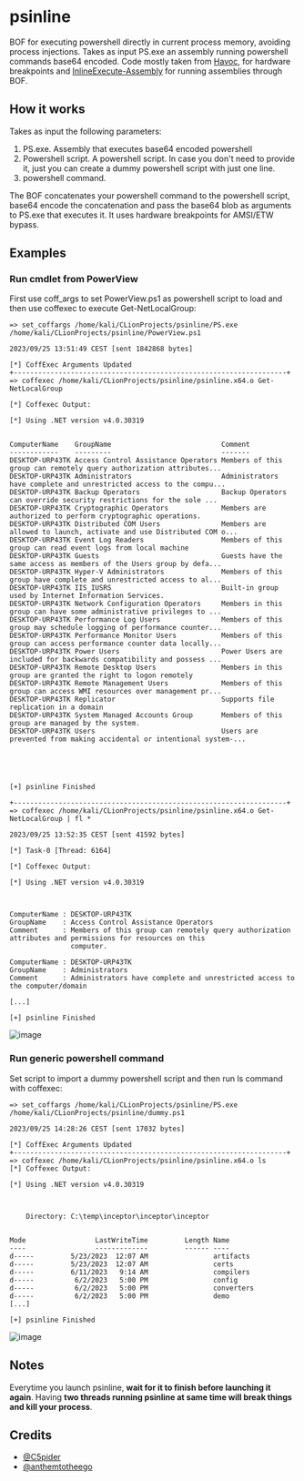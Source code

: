 # psinline

BOF for executing powershell directly in current process memory, avoiding process injections. Takes as input PS.exe an assembly running powershell commands base64 encoded. Code mostly taken from [Havoc](https://github.com/HavocFramework/Havoc),
for hardware breakpoints and [InlineExecute-Assembly](https://github.com/anthemtotheego/InlineExecute-Assembly) for running assemblies through BOF.

## How it works 

Takes as input the following parameters:
1. PS.exe. Assembly that executes base64 encoded powershell
2. Powershell script. A powershell script. In case you don't need to provide it, just you can create a dummy powershell script with just one line.
3. powershell command.

The BOF concatenates your powershell command to the powershell script, base64 encode the concatenation and pass the base64 blob as arguments to PS.exe that executes it. It uses hardware breakpoints for AMSI/ETW bypass.

## Examples

### Run cmdlet from PowerView

First use coff_args to set PowerView.ps1 as powershell script to load and then use coffexec to execute Get-NetLocalGroup:
```
=> set_coffargs /home/kali/CLionProjects/psinline/PS.exe /home/kali/CLionProjects/psinline/PowerView.ps1

2023/09/25 13:51:49 CEST [sent 1842868 bytes]

[*] CoffExec Arguments Updated
+-------------------------------------------------------------------+
=> coffexec /home/kali/CLionProjects/psinline/psinline.x64.o Get-NetLocalGroup

[*] Coffexec Output:

[*] Using .NET version v4.0.30319


ComputerName    GroupName                           Comment                                                             
------------    ---------                           -------                                                             
DESKTOP-URP43TK Access Control Assistance Operators Members of this group can remotely query authorization attributes...
DESKTOP-URP43TK Administrators                      Administrators have complete and unrestricted access to the compu...
DESKTOP-URP43TK Backup Operators                    Backup Operators can override security restrictions for the sole ...
DESKTOP-URP43TK Cryptographic Operators             Members are authorized to perform cryptographic operations.         
DESKTOP-URP43TK Distributed COM Users               Members are allowed to launch, activate and use Distributed COM o...
DESKTOP-URP43TK Event Log Readers                   Members of this group can read event logs from local machine        
DESKTOP-URP43TK Guests                              Guests have the same access as members of the Users group by defa...
DESKTOP-URP43TK Hyper-V Administrators              Members of this group have complete and unrestricted access to al...
DESKTOP-URP43TK IIS_IUSRS                           Built-in group used by Internet Information Services.               
DESKTOP-URP43TK Network Configuration Operators     Members in this group can have some administrative privileges to ...
DESKTOP-URP43TK Performance Log Users               Members of this group may schedule logging of performance counter...
DESKTOP-URP43TK Performance Monitor Users           Members of this group can access performance counter data locally...
DESKTOP-URP43TK Power Users                         Power Users are included for backwards compatibility and possess ...
DESKTOP-URP43TK Remote Desktop Users                Members in this group are granted the right to logon remotely       
DESKTOP-URP43TK Remote Management Users             Members of this group can access WMI resources over management pr...
DESKTOP-URP43TK Replicator                          Supports file replication in a domain                               
DESKTOP-URP43TK System Managed Accounts Group       Members of this group are managed by the system.                    
DESKTOP-URP43TK Users                               Users are prevented from making accidental or intentional system-...





[+] psinline Finished

+-------------------------------------------------------------------+
=> coffexec /home/kali/CLionProjects/psinline/psinline.x64.o Get-NetLocalGroup | fl *

2023/09/25 13:52:35 CEST [sent 41592 bytes]

[*] Task-0 [Thread: 6164]

[*] Coffexec Output:

[*] Using .NET version v4.0.30319



ComputerName : DESKTOP-URP43TK
GroupName    : Access Control Assistance Operators
Comment      : Members of this group can remotely query authorization attributes and permissions for resources on this 
               computer.

ComputerName : DESKTOP-URP43TK
GroupName    : Administrators
Comment      : Administrators have complete and unrestricted access to the computer/domain

[...]

[+] psinline Finished

```

![image](https://github.com/MrAle98/psinline/assets/74059030/29b96742-c21f-43df-a2a7-a310ca0b7c66)

### Run generic powershell command

Set script to import a dummy powershell script and then run ls command with coffexec:
```
=> set_coffargs /home/kali/CLionProjects/psinline/PS.exe /home/kali/CLionProjects/psinline/dummy.ps1 

2023/09/25 14:28:26 CEST [sent 17032 bytes]

[*] CoffExec Arguments Updated
+-------------------------------------------------------------------+
=> coffexec /home/kali/CLionProjects/psinline/psinline.x64.o ls
[*] Coffexec Output:

[*] Using .NET version v4.0.30319



    Directory: C:\temp\inceptor\inceptor\inceptor


Mode                 LastWriteTime         Length Name                                                                  
----                 -------------         ------ ----                                                                  
d-----         5/23/2023  12:07 AM                artifacts                                                             
d-----         5/23/2023  12:07 AM                certs                                                                 
d-----         6/11/2023   9:14 AM                compilers                                                             
d-----          6/2/2023   5:00 PM                config                                                                
d-----          6/2/2023   5:00 PM                converters                                                            
d-----          6/2/2023   5:00 PM                demo
[...]

[+] psinline Finished
```

![image](https://github.com/MrAle98/psinline/assets/74059030/39521fbc-a5e9-4b8e-afae-740001525c13)

## Notes

Everytime you launch psinline, **wait for it to finish before launching it again**. Having **two threads running psinline at same time will break things and kill your process**.

## Credits
- [@C5pider](https://github.com/Cracked5pider)
- [@anthemtotheego](https://github.com/anthemtotheego)
